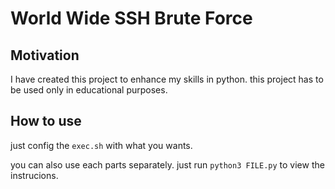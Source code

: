 # World Wide SSH Brute Force

## Motivation

I have created this project to enhance my skills in python. this project has to be used only in educational purposes.

## How to use

just config the `exec.sh` with what you wants.

you can also use each parts separately. just run `python3 FILE.py` to view the instrucions.
